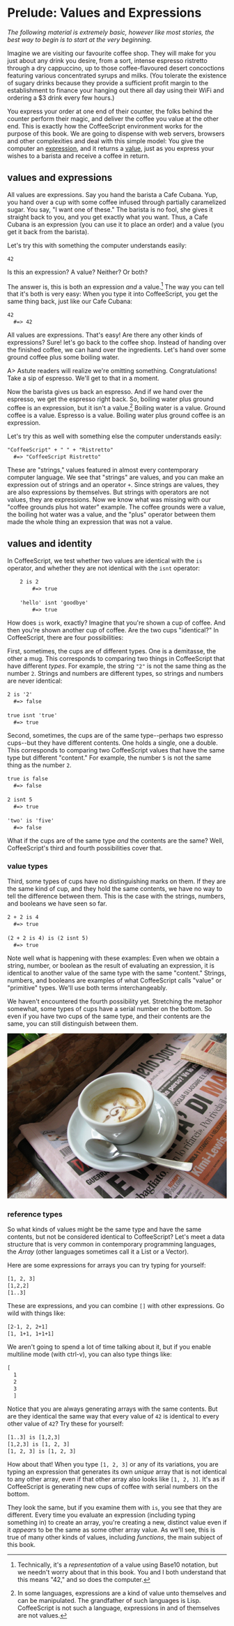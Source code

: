 # Prelude: Values and Expressions

*The following material is extremely basic, however like most stories, the best way to begin is to start at the very beginning.*

Imagine we are visiting our favourite coffee shop. They will make for you just about any drink you desire, from a sort, intense espresso ristretto through a dry cappuccino, up to those coffee-flavoured desert concoctions featuring various concentrated syrups and milks. (You tolerate the existence of sugary drinks because they provide a sufficient profit margin to the establishment to finance your hanging out there all day using their WiFi and ordering a $3 drink every few hours.)

You express your order at one end of their counter, the folks behind the counter perform their magic, and deliver the coffee you value at the other end. This is exactly how the CoffeeScript environment works for the purpose of this book. We are going to dispense with web servers, browsers and other complexities and deal with this simple model: You give the computer an [expression], and it returns a [value], just as you express your wishes to a barista and receive a coffee in return.

[expression]: https://en.wikipedia.org/wiki/Expression_(computer_science)
[value]: https://en.wikipedia.org/wiki/Value_(computer_science)

## values and expressions

All values are expressions. Say you hand the barista a Cafe Cubana. Yup, you hand over a cup with some coffee infused through partially caramelized sugar. You say, "I want one of these." The barista is no fool, she gives it straight back to you, and you get exactly what you want. Thus, a Cafe Cubana is an expression (you can use it to place an order) and a value (you get it back from the barista).

Let's try this with something the computer understands easily:

    42

Is this an expression? A value? Neither? Or both?

The answer is, this is both an expression *and* a value.[^representation] The way you can tell that it's both is very easy: When you type it into CoffeeScript, you get the same thing back, just like our Cafe Cubana:

    42
      #=> 42

[^representation]: Technically, it's a *representation* of a value using Base10 notation, but we needn't worry about that in this book. You and I both understand that this means "42," and so does the computer.

All values are expressions. That's easy! Are there any other kinds of expressions? Sure! let's go back to the coffee shop. Instead of handing over the finished coffee, we can hand over the ingredients. Let's hand over some ground coffee plus some boiling water.

A> Astute readers will realize we're omitting something. Congratulations! Take a sip of espresso. We'll get to that in a moment.

Now the barista gives us back an espresso. And if we hand over the espresso, we get the espresso right back. So, boiling water plus ground coffee is an expression, but it isn't a value.[^homoiconicity] Boiling water is a value. Ground coffee is a value. Espresso is a value. Boiling water plus ground coffee is an expression.

[^homoiconicity]: In some languages, expressions are a kind of value unto themselves and can be manipulated. The grandfather of such languages is Lisp. CoffeeScript is not such a language, expressions in and of themselves are not values.

Let's try this as well with something else the computer understands easily:

    "CoffeeScript" + " " + "Ristretto"
      #=> "CoffeeScript Ristretto"

These are "strings," values featured in almost every contemporary computer language. We see that "strings" are values, and you can make an expression out of strings and an operator `+`. Since strings are values, they are also expressions by themselves. But strings with operators are not values, they are expressions. Now we know what was missing with our "coffee grounds plus hot water" example. The coffee grounds were a value, the boiling hot water was a value, and the "plus" operator between them made the whole thing an expression that was not a value.

## values and identity

In CoffeeScript, we test whether two values are identical with the `is` operator, and whether they are not identical with the `isnt` operator:

		2 is 2
			#=> true
			
		'hello' isnt 'goodbye'
			#=> true
			
How does `is` work, exactly? Imagine that you're shown a cup of coffee. And then you're shown another cup of coffee. Are the two cups "identical?" In CoffeeScript, there are four possibilities:

First, sometimes, the cups are of different types. One is a demitasse, the other a mug. This corresponds to comparing two things in CoffeeScript that have different *types*. For example, the string `"2"` is not the same thing as the number `2`. Strings and numbers are different types, so strings and numbers are never identical:

    2 is '2'
      #=> false
      
    true isnt 'true'
      #=> true

Second, sometimes, the cups are of the same type--perhaps two espresso cups--but they have different contents. One holds a single, one a double. This corresponds to comparing two CoffeeScript values that have the same type but different "content." For example, the number `5` is not the same thing as the number `2`.

    true is false
      #=> false
      
    2 isnt 5
      #=> true
      
    'two' is 'five'
      #=> false

What if the cups are of the same type *and* the contents are the same? Well, CoffeeScript's third and fourth possibilities cover that.

### value types

Third, some types of cups have no distinguishing marks on them. If they are the same kind of cup, and they hold the same contents, we have no way to tell the difference between them. This is the case with the strings, numbers, and booleans we have seen so far.

    2 + 2 is 4
      #=> true
      
    (2 + 2 is 4) is (2 isnt 5)
      #=> true
      
Note well what is happening with these examples: Even when we obtain a string, number, or boolean as the result of evaluating an expression, it is identical to another value of the same type with the same "content." Strings, numbers, and booleans are examples of what CoffeeScript calls "value" or "primitive" types. We'll use both terms interchangeably.

We haven't encountered the fourth possibility yet. Stretching the metaphor somewhat, some types of cups have a serial number on the bottom. So even if you have two cups of the same type, and their contents are the same, you can still distinguish between them.

![Cafe Macchiato is also a fine drink, especially when following up on the fortunes of the Azzuri or the standings in the Giro D'Italia](images/macchiato_1200.jpg)

### reference types

So what kinds of values might be the same type and have the same contents, but not be considered identical to CoffeeScript? Let's meet a data structure that is very common in contemporary programming languages, the *Array* (other languages sometimes call it a List or a Vector).

Here are some expressions for arrays you can try typing for yourself:

    [1, 2, 3]
    [1,2,2]
    [1..3]

These are expressions, and you can combine `[]` with other expressions. Go wild with things like:

    [2-1, 2, 2+1]
    [1, 1+1, 1+1+1]
    
We aren't going to spend a lot of time talking about it, but if you enable multiline mode (with ctrl-v), you can also type things like:

    [
      1
      2
      3
      ]

Notice that you are always generating arrays with the same contents. But are they identical the same way that every value of `42` is identical to every other value of `42`? Try these for yourself:

    [1..3] is [1,2,3]
    [1,2,3] is [1, 2, 3]
    [1, 2, 3] is [1, 2, 3]
  
How about that! When you type `[1, 2, 3]` or any of its variations, you are typing an expression that generates its own *unique* array that is not identical to any other array, even if that other array also looks like `[1, 2, 3]`. It's as if CoffeeScript is generating new cups of coffee with serial numbers on the bottom.

They look the same, but if you examine them with `is`, you see that they are different. Every time you evaluate an expression (including typing something in) to create an array, you're creating a new, distinct value even if it *appears* to be the same as some other array value. As we'll see, this is true of many other kinds of values, including *functions*, the main subject of this book.